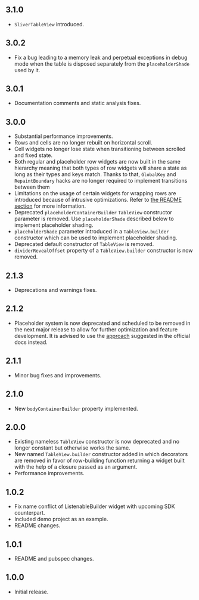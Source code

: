 ## 3.1.0

- `SliverTableView` introduced.

## 3.0.2

- Fix a bug leading to a memory leak and perpetual exceptions in debug mode
  when the table is disposed separately from the `placeholderShade` used by it.

## 3.0.1

- Documentation comments and static analysis fixes.

## 3.0.0

- Substantial performance improvements.
- Rows and cells are no longer rebuilt on horizontal scroll.
- Cell widgets no longer lose state when transitioning between
  scrolled and fixed state.
- Both regular and placeholder row widgets are now built in the same
  hierarchy meaning that both types of row widgets will share
  a state as long as their types and keys match.
  Thanks to that, `GlobalKey` and `RepaintBoundary` hacks are
  no longer required to implement transitions between them
- Limitations on the usage of certain widgets for wrapping rows
  are introduced because of intrusive optimizations. Refer to
  [the README section](https://github.com/NikolayNIK/material_table_view#row-wrapping-widgets-restriction)
  for more information.
- Deprecated `placeholderContainerBuilder` `TableView` constructor
  parameter is removed. Use `placeholderShade` described below to
  implement placeholder shading.
- `placeholderShade` parameter introduced in a `TableView.builder`
  constructor which can be used to implement placeholder shading.
- Deprecated default constructor of `TableView` is removed.
- `dividerRevealOffset` property of a `TableView.builder` constructor is now removed.

## 2.1.3

- Deprecations and warnings fixes.

## 2.1.2

- Placeholder system is now deprecated and scheduled to be removed in the next
  major release to allow for further optimization and feature development.
  It is advised to use the [approach](https://docs.flutter.dev/cookbook/effects/shimmer-loading#paint-one-big-shimmer)
  suggested in the official docs instead.

## 2.1.1

- Minor bug fixes and improvements.

## 2.1.0

- New `bodyContainerBuilder` property implemented.

## 2.0.0

- Existing nameless `TableView` constructor is now deprecated and no longer constant
  but otherwise works the same.
- New named `TableView.builder` constructor added in which
  decorators are removed in favor of row-building function returning a widget
  built with the help of a closure passed as an argument.
- Performance improvements.

## 1.0.2

- Fix name conflict of ListenableBuilder widget with upcoming SDK counterpart.
- Included demo project as an example.
- README changes.

## 1.0.1

- README and pubspec changes.

## 1.0.0

- Initial release.